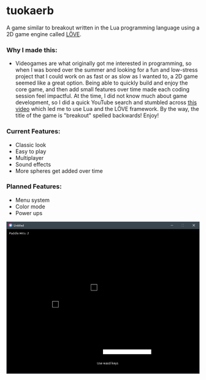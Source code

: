 # tuokaerb
A game similar to breakout written in the Lua programming language using a 2D game engine called [LÖVE](http://love2d.org).

### Why I made this:
  * Videogames are what originally got me interested in programming, so when I was bored over the summer and looking for a fun and low-stress project that I could work on as fast or as slow as I wanted to, a 2D game seemed like a great option. Being able to quickly build and enjoy the core game, and then add small features over time made each coding session feel impactful. At the time, I did not know much about game development, so I did a quick YouTube search and stumbled across [this video](https://www.youtube.com/watch?v=3k4CMAaNCuk&t=609s) which led me to use Lua and the LÖVE framework. By the way, the title of the game is "breakout" spelled backwards! Enjoy!  
### Current Features:

  * Classic look
  * Easy to play
  * Multiplayer
  * Sound effects
  * More spheres get added over time
  
### Planned Features:

  * Menu system
  * Color mode
  * Power ups 
  
![Image](screenshot.PNG)
